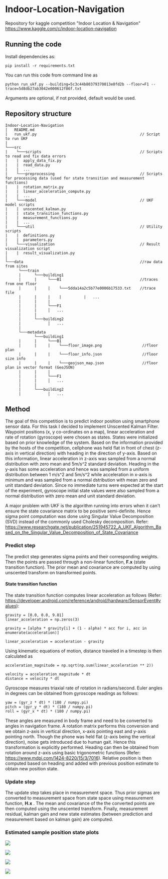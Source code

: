 # Indoor-Location-Navigation
Repository for kaggle competition "Indoor Location &amp; Navigation" https://www.kaggle.com/c/indoor-location-navigation

## Running the code

Install dependencies as:

```
pip install -r requirements.txt
```

You can run this code from command line as

```
python run_ukf.py --building=5c3c44b80379370013e0fd2b --floor=F1 --trace=5d8db27ab3042e000612f86f.txt
```

Arguments are optional, if not provided, default would be used.

## Repository structure
```
Indoor-Location-Navigation
│   README.md
|   run_ukf.py                                              // Script to run UKF
|
└───src
|    └───scripts                                            // Scripts to read and fix data errors
|    |  apply_data_fix.py
|    |  read_data.py
|    |  ...
|    └───preprocessing                                      // Scripts for processing data (used for state transition and measurement functions)
|    |  rotation_matrix.py
|    |  linear_acceleration_compute.py
|    |  ...
|    └───model                                              // UKF model scripts
|    |  unscented_kalman.py
|    |  state_transition_functions.py
|    |  measurement_functions.py
|    |  ...
|    └───util                                               // Utility scripts
|    |  definitions.py
|    |  parameters.py
|    └───visualization                                      // Result visualization script
|    |  result_visualization.py
│
└───data                                                    //raw data from sites
      └───train
      |      └───building1
      |      |     └───B1                                   //traces from one floor
      |      |     |    └───5dda14a2c5b77e0006b17533.txt    //trace file
      |      |     |    |          |   ...
      |      |     |
      |      |     └───F1
      |      |     │   ...
      |      |
      |      └───building2
      |            │   ...
      |
      └───metadata
             └───building1
      |      |     └───B1                                               
      |      |     |    └───floor_image.png                  //floor plan
      |      |     |    └───floor_info.json                  //floor size info
      |      |     |    └───geojson_map.json                 //floor plan in vector format (GeoJSON)
      |      |     |
      |      |     └───F1
      |      |     │   ...
      |      |
      |      └───building2
      |            │   ...
```


## Method
The goal of this competition is to predict indoor position using smartphone sensor data. For this task I decided to implement Unscented Kalman Filter. Waypoint positions (x, y co-ordinates on a map), linear acceleration and rate of rotation (gyroscope) were chosen as states. States were initialized based on prior knowledge of the system. Based on the information provided by the hosts of the competition, cellphone was held flat in front of chest (z-axis in vertical direction) with heading in the direction of y-axis. Based on this information, linear acceleration in z-axis was sampled from a normal distribution with zero mean and 5m/s^2 standard deviation. Heading in the y-axis has some acceleration and hence was sampled from a uniform distribution between 1 m/s^2 and 5m/s^2 while acceleration in x-axis is minimum and was sampled from a normal dstribution with mean zero and unit standard deviation. Since no immediate turns were expected at the start of the experiment, gyroscope initial state values were also sampled from a normal distribution with zero mean and unit standard deviation.

A major problem with UKF is the algorithm running into errors when it can't ensure the state covariance matrix to be positive semi-definite. Hence sigma point computation was done using Singular Value Decomposition (SVD) instead of the commonly used Cholesky decomposition. Refer: https://www.researchgate.net/publication/251945722_A_UKF_Algorithm_Based_on_the_Singular_Value_Decomposition_of_State_Covariance

### Predict step
The predict step generates sigma points and their corresponding weights. Then the points are passed through a non-linear function, **F.x** (state transition function). The prior mean and covariance are computed by using unscented transform on transformed points.

#### State transition function
The state transition function computes linear acceleration as follows (Refer: https://developer.android.com/reference/android/hardware/SensorEvent#values):

```
gravity = [0.0, 0.0, 9.81]
linear_acceleration = np.zeros(3)

gravity = [alpha * gravity[i] + (1 - alpha) * acc for i, acc in enumerate(acceleration)]

linear_acceleration = acceleration - gravity
```

Using kinematic equations of motion, distance traveled in a timestep is then calculated as 

```
acceleration_magnitude = np.sqrt(np.sum(linear_acceleration ** 2))

velocity = acceleration_magnitude * dt
distance = velocity * dt
```

Gyroscope measures triaxial rate of rotation in radians/second. Euler angles in degrees can be obtained from gyroscope readings as follows:

```
yaw = (gyr_z * dt) * (180 / numpy.pi)
pitch = (gyr_y * dt) * (180 / numpy.pi) 
roll = (gyr_x * dt) * (180 / numpy.pi)
```

These angles are measured in body frame and need to be converted to angles in navigation frame. A rotation matrix performs this conversion and we obtain z-axis in vertical direction, x-axis pointing east and y-axis pointing north. Though the phone was held flat (z-axis being the vertical direction), noise gets introduced due to human gait. Hence this transformation is explicitly performed. Heading can then be obtained from rotation around z-axis using basic trigonometric functions (Refer: https://www.mdpi.com/1424-8220/15/3/7016). Relative position is then computed based on heading and added with previous position estimate to obtain new position state.

### Update step

The update step takes place in measurement space. Thus prior sigmas are converted to measurement space from state space using measurement function, **H.x** . The mean and covariance of the the converted points are then computed using the unscented transform. Finally, measurement residual, kalman gain and new state estimates (between prediction and measurement based on kalman gain) are computed.

### Estimated sample position state plots 

![](https://i.imgur.com/3aY4RC1.png)

![](https://i.imgur.com/7lnrca2.png)

![](https://i.imgur.com/jhcpcUG.png)

![](https://i.imgur.com/KKbtZJv.png)
